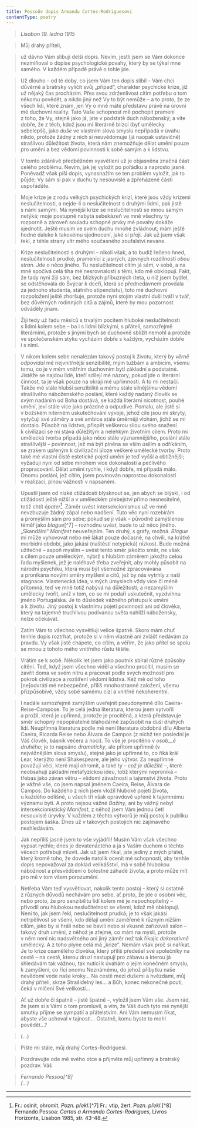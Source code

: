 ```yaml
---
title: Pessoův dopis Armandu Cortes-Rodriguesovi
contentType: poetry
---
```


<section>

> _Lisabon 19. ledna 1915_

> Můj drahý příteli,

> už dávno Vám slibuji delší dopis. Nevím, jestli jsem se Vám dokonce nezmiňoval o dopise psychologické povahy, který by se týkal mne samého. V každém případě právě o tohle jde.

> Už dlouho – od té doby, co jsem Vám ten dopis slíbil – Vám chci důvěrně a bratrsky vylíčit svůj „případ“, charakter psychické krize, jíž už nějaký čas procházím. Přes svou zdrženlivost cítím potřebu o tom někomu povědět, a nikdo jiný než Vy to být nemůže – a to proto, že ze všech lidí, které znám, jen Vy o mně máte představu právě na úrovni mé duchovní reality. Tato Vaše schopnost mě pochopit pramení z toho, že Vy, stejně jako já, jste v podstatě duch náboženský; a víte dobře, že z těch, kdož jsou mi literárně blízcí (byť umělecky sebelepší), jako _duše_ ve vlastním slova smyslu nepřipadá v úvahu nikdo, protože žádný z nich si neuvědomuje (já naopak ustavičně) strašlivou důležitost života, která nám znemožňuje dělat umění pouze pro umění a bez vědomí povinnosti k sobě samým a k lidstvu.

> V tomto zdánlivě předběžném vysvětlení už je objasněna značná část celého problému. Nevím, jak jej vyložit po pořádku a naprosto jasně. Poněvadž však píši dopis, vynasnažím se ten problém vyložit, jak to půjde; Vy sám si pak v duchu ty nesouvislé a zpřeházené části uspořádáte.

> Moje krize je z rodu velkých psychických krizí, které jsou vždy krizemi neslučitelnosti, a nejde-li o neslučitelnost s druhými lidmi, pak jistě s námi samými. Má nynější krize se neslučitelnosti se mnou samým netýká; moje postupně nabytá sebekázeň ve mně všechny ty rozporně a zároveň souladu schopné prvky mé povahy dokáže sjednotit. Ještě musím ve svém duchu mnohé zvládnout; mám ještě hodné daleko k takovému sjednocení, jaké si přeji. Jak už jsem však řekl, z téhle strany vítr mého současného zoufalství nevane.

> Krize neslučitelnosti s druhými – nikoli však, a to budiž řečeno hned, neslučitelnosti prudké, pramenící z jasných, zjevných rozdílností _obou stran_. Jde o něco jiného. Tu neslučitelnost cítím já sám, v sobě, a na mně spočívá celá tíha mé nesrovnalosti s těmi, kdo mě obklopují. Fakt, že tady nyní žiji sám, bez blízkých příbuzných (teta, u níž jsem bydlel, se odstěhovala do Švýcar k dceři, která se přednedávnem provdala za jednoho studenta, státního stipendistu), toto mé duchovní rozpoložení ještě zhoršuje, protože nyní stojím vlastní duši tváří v tvář, bez důvěrných rodinných citů a zájmů, které by mou pozornost odváděly jinam.

> Žiji tedy už řadu měsíců s trvalým pocitem hluboké neslučitelnosti s lidmi kolem sebe – ba i s lidmi blízkými, s přáteli, samozřejmě literárními, protože s jinými bych se duchovně sblížit nemohl a protože ve společenském styku vycházím dobře s každým, vycházím dobře i s nimi.

> V nikom kolem sebe nenalézám takový postoj k životu, který by _věrně odpovídal_ mé nejvnitřnější senzibilitě, mým tužbám a ambicím, všemu tomu, co je v mém vnitřním duchovním bytí základní a podstatné. Jistěže se najdou lidé, kteří sdílejí mé názory, pokud jde o literární činnost, ta je však pouze na okraji mé upřímnosti. A to mi nestačí. Takže mé stále hlubší senzibilitě a mému stále silnějšímu vědomí strašlivého náboženského poslání, které každý nadaný člověk se svým nadáním od Boha dostává, se každá literární nicotnost, pouhé umění, jeví stále více jako prázdné a odpudivé. Pomalu, ale jistě si v božském niterném uskutečňování vývoje, jehož cíle jsou mi skryty, vytyčuji své záměry a své ambice stále úměrněji vlohám, jichž se mi dostalo. Působit na lidstvo, přispět veškerou silou svého snažení k civilizaci se mi stává důležitým a nelehkým životním cílem. Proto mi umělecká tvorba připadá jako něco stále významnějšího, poslání stále strašlivější – povinnost, jež má být plněna se vším úsilím a odříkáním, se zrakem upřeným k civilizační úloze veškeré umělecké tvorby. Proto také mé vlastní čistě estetické pojetí umění je teď vyšší a obtížnější; vyžaduji nyní od sebe mnohem více dokonalosti a pečlivého propracování. Dělat umění rychle, i když dobře, mi připadá málo. Onomu poslání, jež cítím, jsem povinován naprostou dokonalostí v realizaci, plnou vážností v napsaném.

> Upustil jsem od nízké ctižádosti blýsknout se, jen abych se blýskl, i od ctižádosti ještě nižší a v uměleckém plebejství přímo nesnesitelné, totiž chtít _épater_[^6]. Záměr uvést intersekcionismus už ve mně nevzbuzuje žádný zápal nebo nadšení. Tuto věc nyní rozebírám a promýšlím sám pro sebe; pokud se ji však – původně zamýšlenou téměř jako _blague_[^7] – rozhodnu uvést, bude to už něco jiného. „Skandální“ _Manifest_ neuveřejním. Ten druhý, s grafy, možná. _Blague_ mi může vyhovovat nebo mě lákat pouze dočasně, na chvíli, na krátké morbidní období, jako jakási (naštěstí netypická) nízkost. Bude možná užitečné – aspoň myslím – uvést tento směr jakožto směr, ne však s cílem pouze uměleckým, nýbrž s hlubším záměrem jakožto celou řadu myšlenek, jež je naléhavě třeba zveřejnit, aby mohly působit na národní psychiku, která musí být všemožně zpracovávána a pronikána novými směry myšlení a citů, jež by nás vytrhly z naší stagnace. Vlastenecká idea, v mých úmyslech vždy více či méně přítomná, teď ve mně totiž nabývá na důležitosti; a nezamýšlím umělecky tvořit, aniž v tom, co se mi podaří uskutečnit, vyzdvihnu jméno Portugalska. Je to důsledek vážného přístupu k umění a k životu. Jiný postoj k vlastnímu pojetí povinnosti ani od člověka, který na tajemně truchlivou podívanou světa nahlíží nábožensky, nelze očekávat.

> Zatím Vám to všechno vysvětluji velice špatně. Skoro mám chuť tenhle dopis roztrhat, protože si v něm vlastně ani zvlášť nedávám za pravdu. Vy však jistě chápete, co cítím, a věřím, že jako přítel se spolu se mnou z tohoto mého vnitřního růstu těšíte.

> Vrátím se k sobě. Několik let jsem jako poutník sbíral různé způsoby cítění. Teď, když jsem všechno viděl a všechno procítil, musím se zavřít doma ve svém nitru a pracovat podle svých možností pro pokrok civilizace a rozšíření vědomí lidstva. Kéž mě od toho \[ne\]odvrátí mé nebezpečné, příliš mnohostranné založení, všemu přizpůsobivé, vždy sobě samému cizí a vnitřně nekoherentní.

> I nadále samozřejmě zamýšlím uveřejnit pseudonymně dílo Caeira-Reise-Campose. To je celá jedna literatura, kterou jsem vytvořil a prožil, která je upřímná, protože je procítěná, a která představuje směr schopný nepopiratelně blahodárně zapůsobit na duši druhých lidí. Neupřímná literatura podle mě není literatura obdobná dílu Alberta Caeira, Ricarda Reise nebo Álvara de Campos (z nichž ten poslední je Váš člověk, básník večera a noci). To vše je procítěno v _osob__ě druhého_; je to napsáno _dramaticky_, ale přitom upřímně (v nejvážnějším slova smyslu), stejně jako je upřímné to, co říká král Lear, kterýžto není Shakespeare, ale jeho výtvor. Za neupřímné považuji věci, které mají ohromit, a také ty – _což je důležité_ –, které neobsahují základní metafyzickou ideu, totiž kterými neproniká – třebas jako závan větru – vědomí závažnosti a tajemství života. Proto je vážné vše, co jsem napsal jménem Caeira, Reise, Álvara de Campos. Do každého z nich jsem vložil hluboké pojetí života, u každého odlišné, u všech tří však opravdově upřené k tajemnému významu bytí. A proto nejsou vážné _Bažiny_, ani by vážný nebyl intersekcionistický _Manifest_, z něhož jsem Vám jednou četl nesouvislé úryvky. V každém z těchto výtvorů je můj postoj k publiku postojem šaška. Dnes už v takových postojích nic zajímavého neshledávám.

> Jak nepříliš jasně jsem to vše vyjádřil! Musím Vám však všechno vypsat rychle; dnes je devatenáctého a já s Vaším duchem o těchto věcech potřebuji mluvit. Jak už jsem říkal, jste jediný z mých přátel, který kromě toho, že dovede natolik ocenit mé schopnosti, aby tenhle dopis nepovažoval za doklad velikášství, má v sobě hlubokou nábožnost a přesvědčení o bolestné záhadě života, a proto může mít pro mě v tom všem porozumění.

> Netřeba Vám teď vysvětlovat, nakolik tento postoj – který si ostatně z různých důvodů nechávám pro sebe, ať proto, že jde o osobní věc, nebo proto, že pro senzibilitu lidí kolem mě je nepochopitelný – přivodil onu hlubokou neslučitelnost se všemi, kdož mě obklopují. Není to, jak jsem řekl, neslučitelnost prudká; je to však jakási netrpělivost se všemi, kdo dělají umění zaměřené k různým nižším cílům, jako by si hráli nebo se bavili nebo si vkusně zařizovali salon – takový druh umění, z něhož je zřejmé, co mám na mysli, protože v něm není nic nadsvětného ani jiný záměr než tak říkajíc _dekorativně_ umělecký. A z toho plyne celá má „krize“. Nemám však proč si naříkat. Je to krize osamělého člověka, který příliš předešel své společníky na cestě – na cestě, kterou druzí nastupují pro zábavu a kterou já shledávám tak vážnou, tak nutící k úvahám o jejím konečném smyslu, k zamyšlení, co říci onomu Neznámému, do jehož příbytku naše nevědomí vede naše kroky… Na cestě mezi dušemi a hvězdami, můj drahý příteli, skrze Strašidelný les… a Bůh, konec nekonečné pouti, čeká v mlčení Své velikosti…

> Ať už dobře či špatně – jistě špatně –, vyložil jsem Vám vše. Jsem rád, že jsem si s Vámi o tom promluvil, a vím, že Váš duch tyto mé nynější smutky přijme se sympatií a přátelstvím. Ani Vám nemusím říkat, abyste vše uchoval v tajnosti… Ostatně, komu byste to mohl povědět…?

> (…)

> Pište mi stále, můj drahý Cortes-Rodriguesi.

> Pozdravujte ode mě svého otce a přijměte můj upřímný a bratrský pozdrav. Váš

> _Fernando Pessoa[^8]  
> (…)_

* * *
[^6]: Fr.: oslnit, ohromit. _Pozn. překl._[^7] Fr.: vtip, žert. _Pozn. překl._[^8] Fernando Pessoa: _Cartas a Armando Cortes-Rodrigues_, Livros Horizonte, Lisabon 1985, str. 43–48.
</section>
